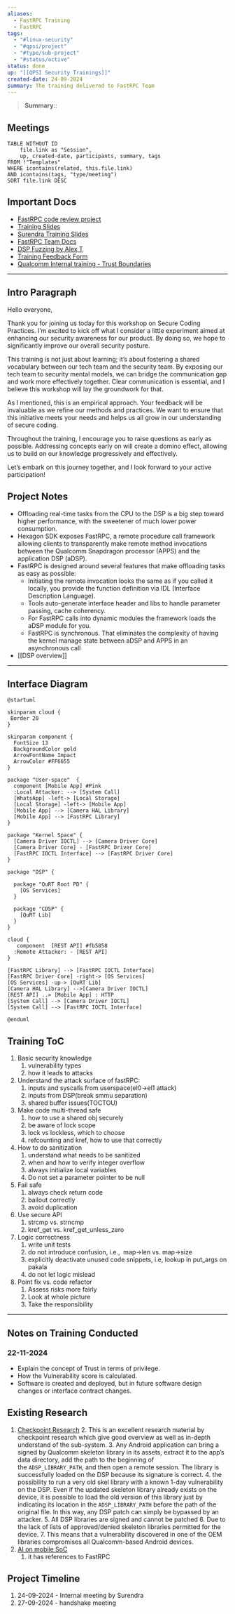 ```yaml
---
aliases:
  - FastRPC Training
  - FastRPC
tags:
  - "#linux-security"
  - "#qpsi/project"
  - "#type/sub-project"
  - "#status/active"
status: done
up: "[[QPSI Security Trainings]]"
created-date: 24-09-2024
summary: The training delivered to FastRPC Team
---
```


> **Summary**:: 

## Meetings

```dataview
TABLE WITHOUT ID
	file.link as "Session",
	up, created-date, participants, summary, tags
FROM !"Templates"
WHERE icontains(related, this.file.link)
AND icontains(tags, "type/meeting")
SORT file.link DESC
```

## Important Docs

- [FastRPC code review project](https://confluence.qualcomm.com/confluence/display/FDS/FastRPC+driver+security+Home)
- [Training Slides](https://confluence.qualcomm.com/confluence/display/FDS/Training)
- [Surendra Training Slides](https://qualcomm-my.sharepoint.com/:p:/r/personal/suresing_qti_qualcomm_com/_layouts/15/doc2.aspx?sourcedoc=%7B3D900170-B6E0-48A1-BC88-AD6253B32B08%7D&file=Secure_Code_V0.1.pptx&action=edit&mobileredirect=true&DefaultItemOpen=1)
- [FastRPC Team Docs](https://confluence.qualcomm.com/confluence/pages/viewpage.action?pageId=711438594#fastRPC+memory-DifferentdesignsinfastRPC)
- [DSP Fuzzing by Alex T](https://confluence.qualcomm.com/confluence/display/DSPSEC/Fuzzing+the+DSP)
- [Training Feedback Form](https://forms.office.com/Pages/DesignPageV2.aspx?origin=NeoPortalPage&subpage=design&id=ibrpmKHhOE6QB4vavCXeHdj7jN8jKbJBqO8xJfa3OPVUOUlHOEkxT1pFUU1ITEhSTE5SVkhOM0lQTy4u)
- [Qualcomm Internal training - Trust Boundaries](https://360.articulate.com/review/content/fe815d9f-e27f-45bf-8d97-58f339fbe837/review)
---


## Intro Paragraph

Hello everyone,

Thank you for joining us today for this workshop on Secure Coding Practices. I’m excited to kick off what I consider a little experiment aimed at enhancing our security awareness for our product. By doing so, we hope to significantly improve our overall security posture.

This training is not just about learning; it’s about fostering a shared vocabulary between our tech team and the security team. By exposing our tech team to security mental models, we can bridge the communication gap and work more effectively together. Clear communication is essential, and I believe this workshop will lay the groundwork for that.

As I mentioned, this is an empirical approach. Your feedback will be invaluable as we refine our methods and practices. We want to ensure that this initiative meets your needs and helps us all grow in our understanding of secure coding.

Throughout the training, I encourage you to raise questions as early as possible. Addressing concepts early on will create a domino effect, allowing us to build on our knowledge progressively and effectively.

Let’s embark on this journey together, and I look forward to your active participation!

## Project Notes

- Offloading real-time tasks from the CPU to the DSP is a big step toward higher performance, with the sweetener of much lower power consumption.
- Hexagon SDK exposes FastRPC, a remote procedure call framework allowing clients to transparently make remote method invocations between the Qualcomm Snapdragon processor (APPS) and the application DSP (aDSP).
- FastRPC is designed around several features that make offloading tasks as easy as possible:
	- Initiating the remote invocation looks the same as if you called it locally, you provide the function definition via IDL (Interface Description Language).
	- Tools auto-generate interface header and libs to handle parameter passing, cache coherency.
	- For FastRPC calls into dynamic modules the framework loads the aDSP module for you.
	- FastRPC is synchronous. That eliminates the complexity of having the kernel manage state between aDSP and APPS in an asynchronous call
- [[DSP overview]]
---
## Interface Diagram

```plantuml
@startuml

skinparam cloud {
 Border 20
}

skinparam component {
  FontSize 13
  BackgroundColor gold
  ArrowFontName Impact
  ArrowColor #FF6655
}

package "User-space"  {
  component [Mobile App] #Pink
  :Local Attacker: --> [System Call]
  [WhatsApp] -left-> [Local Storage]
  [Local Storage] -left-> [Mobile App]
  [Mobile App] --> [Camera HAL Library]
  [Mobile App] --> [FastRPC Library]
}

package "Kernel Space" {
  [Camera Driver IOCTL] --> [Camera Driver Core]
  [Camera Driver Core] - [FastRPC Driver Core]
  [FastRPC IOCTL Interface] --> [FastRPC Driver Core]
}

package "DSP" {

  package "QuRT Root PD" {
    [OS Services]
  }

  package "CDSP" {
    [QuRT Lib]
  }
}

cloud {
   component  [REST API] #fb5858
  :Remote Attacker: - [REST API]
}

[FastRPC Library] --> [FastRPC IOCTL Interface]
[FastRPC Driver Core] -right-> [OS Services]
[OS Services] -up-> [QuRT Lib]
[Camera HAL Library] -->[Camera Driver IOCTL]
[REST API] ..> [Mobile App] : HTTP
[System Call] --> [Camera Driver IOCTL]
[System Call] --> [FastRPC IOCTL Interface]

@enduml
```
## Training ToC

1. Basic security knowledge
    1. vulnerability types
    1. how it leads to attacks
2. Understand the attack surface of fastRPC:
    1. inputs and syscalls from userspace(el0->el1 attack)
    2. inputs from DSP(break smmu separation)
    3. shared buffer issues(TOCTOU)
3. Make code multi-thread safe
    1. how to use a shared obj securely
    2. be aware of lock scope
    3. lock vs lockless, which to choose
    4. refcounting and kref, how to use that correctly
4. How to do sanitization
    1. understand what needs to be sanitized
    2. when and how to verify integer overflow
    3. always initialize local variables
    4. Do not set a parameter pointer to be null
5. Fail safe
    1. always check return code
    2. bailout correctly
    3. avoid duplication
6. Use secure API
    1. strcmp vs. strncmp
    2. kref_get vs. kref_get_unless_zero
7. Logic correctness
    1. write unit tests
    2. do not introduce confusion, i.e.,  map->len vs. map->size
    3. explicitly deactivate unused code snippets, i.e, lookup in put_args on pakala
    4. do not let logic mislead
8. Point fix vs. code refactor
    1. Assess risks more fairly
    2. Look at whole picture
    3. Take the responsibility
---

## Notes on Training Conducted

### 22-11-2024

- Explain the concept of Trust in terms of privilege.
- How the Vulnerability score is calculated.
- Software is created and deployed, but in future software design changes or interface contract changes.

## Existing Research

1. [Checkpoint Research](https://research.checkpoint.com/2021/pwn2own-qualcomm-dsp/)
	2. This is an excellent research material by checkpoint research which give good overview as well as in-depth understand of the sub-system.
	3. Any Android application can bring a signed by Qualcomm skeleton library in its assets, extract it to the app’s data directory, add the path to the beginning of the `ADSP_LIBRARY_PATH`_,_ and then open a remote session. The library is successfully loaded on the DSP because its signature is correct.
	4. the possibility to run a very old skel library with a known 1-day vulnerability on the DSP. Even if the updated skeleton library already exists on the device, it is possible to load the old version of this library just by indicating its location in the `ADSP_LIBRARY_PATH` before the path of the original file. In this way, any DSP patch can simply be bypassed by an attacker.
	5. All DSP libraries are signed and cannot be patched
	6. Due to the lack of lists of approved/denied skeleton libraries permitted for the device.
	7. This means that a vulnerability discovered in one of the OEM libraries compromises all Qualcomm-based Android devices.
2. [AI on mobile SoC](https://www.researchgate.net/publication/351169747_AI_Tax_in_Mobile_SoCs_End-to-end_Performance_Analysis_of_Machine_Learning_in_Smartphones)
	1. it has references to FastRPC


## Project Timeline

1. 24-09-2024 - Internal meeting by Surendra
2. 27-09-2024 - handshake meeting